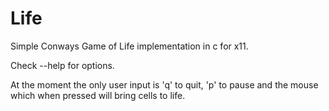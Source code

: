 Life
====

Simple Conways Game of Life implementation in c for x11. 

Check --help for options.

At the moment the only user input is 'q' to quit, 'p' to pause and the mouse 
which when pressed will bring cells to life.
